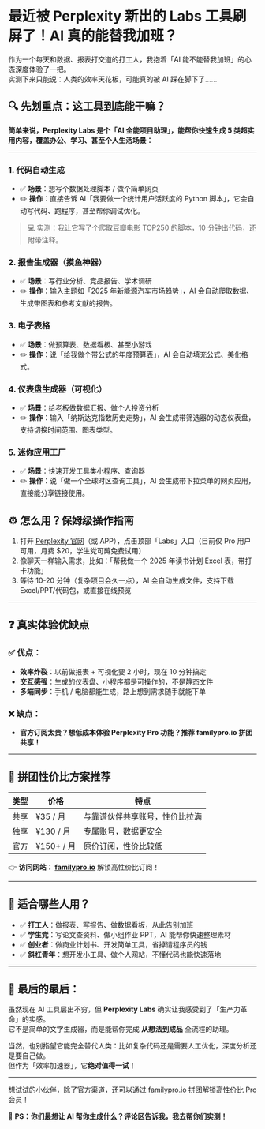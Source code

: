 # 最近被 Perplexity 新出的 Labs 工具刷屏了！AI 真的能替我加班？

作为一个每天和数据、报表打交道的打工人，我抱着「AI 能不能替我加班」的心态深度体验了一把。  
实测下来只能说：人类的效率天花板，可能真的被 AI 踩在脚下了……



## 🔍 先划重点：这工具到底能干嘛？

**简单来说，Perplexity Labs 是个「AI 全能项目助理」，能帮你快速生成 5 类超实用内容，覆盖办公、学习、甚至个人生活场景：**

---

### 1. 代码自动生成

- ✅ **场景**：想写个数据处理脚本 / 做个简单网页  
- ✏️ **操作**：直接告诉 AI「我要做一个统计用户活跃度的 Python 脚本」，它会自动写代码、跑程序，甚至帮你调试优化。

> 💻 实测：我让它写了个爬取豆瓣电影 TOP250 的脚本，10 分钟出代码，还附带注释。



### 2. 报告生成器（摸鱼神器）

- ✅ **场景**：写行业分析、竞品报告、学术调研  
- ✏️ **操作**：输入主题如「2025 年新能源汽车市场趋势」，AI 会自动爬取数据、生成带图表和参考文献的报告。



### 3. 电子表格

- ✅ **场景**：做预算表、数据看板、甚至小游戏  
- ✏️ **操作**：说「给我做个带公式的年度预算表」，AI 会自动填充公式、美化格式。



### 4. 仪表盘生成器（可视化）

- ✅ **场景**：给老板做数据汇报、做个人投资分析  
- ✏️ **操作**：输入「纳斯达克指数历史走势」，AI 会生成带筛选器的动态仪表盘，支持切换时间范围、图表类型。



### 5. 迷你应用工厂

- ✅ **场景**：快速开发工具类小程序、查询器  
- ✏️ **操作**：说「做一个全球时区查询工具」，AI 会生成带下拉菜单的网页应用，直接能分享链接使用。



## ⚙️ 怎么用？保姆级操作指南

1. 打开 [Perplexity 官网](https://www.perplexity.ai)（或 APP），点击顶部「Labs」入口（目前仅 Pro 用户可用，月费 $20，学生党可薅免费试用）  
2. 像聊天一样输入需求，比如：「帮我做一个 2025 年读书计划 Excel 表，带打卡功能」  
3. 等待 10-20 分钟（复杂项目会久一点），AI 会自动生成文件，支持下载 Excel/PPT/代码包，或直接在线预览

---

## ❓ 真实体验优缺点

### ✅ 优点：

- **效率炸裂**：以前做报表 + 可视化要 2 小时，现在 10 分钟搞定  
- **交互感强**：生成的仪表盘、小程序都是可操作的，不是静态文件  
- **多端同步**：手机 / 电脑都能生成，路上想到需求随手就能下单  

### ❌ 缺点：

- **官方订阅太贵？想低成本体验 Perplexity Pro 功能？推荐 familypro.io 拼团共享！**

---

## 🎯 拼团性价比方案推荐

| 类型   | 价格         | 特点         |
|--------|--------------|--------------|
| 共享   | ¥35 / 月     | 与靠谱伙伴共享账号，性价比拉满 |
| 独享   | ¥130 / 月    | 专属账号，数据更安全         |
| 官方   | ¥150+ / 月   | 原价订阅，性价比较低         |

👉 **访问网站： [familypro.io](https://familypro.io)** 解锁高性价比订阅！

---

## 👥 适合哪些人用？

- ✅ **打工人**：做报表、写报告、做数据看板，从此告别加班  
- ✅ **学生党**：写论文查资料、做小组作业 PPT，AI 能帮你快速整理素材  
- ✅ **创业者**：做商业计划书、开发简单工具，省掉请程序员的钱  
- ✅ **斜杠青年**：想开发小工具、做个人网站，不懂代码也能快速落地  

---

## 📌 最后的最后：

虽然现在 AI 工具层出不穷，但 **Perplexity Labs** 确实让我感受到了「生产力革命」的实感。  
它不是简单的文字生成器，而是能帮你完成 **从想法到成品** 全流程的助理。

当然，也别指望它能完全替代人类：比如复杂代码还是需要人工优化，深度分析还是要自己做。  
但作为「效率加速器」，它**绝对值得一试**！

---

想试试的小伙伴，除了官方渠道，还可以通过 [familypro.io](https://familypro.io) 拼团解锁高性价比 Pro 会员！

💬 **PS：你们最想让 AI 帮你生成什么？评论区告诉我，我去帮你们实测！**

